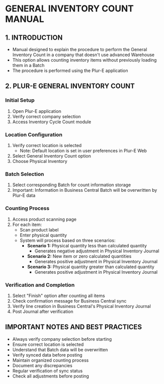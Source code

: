 # GENERAL INVENTORY COUNT MANUAL

## 1. INTRODUCTION

- Manual designed to explain the procedure to perform the General Inventory Count in a company that doesn't use advanced Warehouse
- This option allows counting inventory items without previously loading them in a Batch
- The procedure is performed using the Plur-E application

## 2. PLUR-E GENERAL INVENTORY COUNT

### Initial Setup

1. Open Plur-E application
2. Verify correct company selection
3. Access Inventory Cycle Count module

### Location Configuration

1. Verify correct location is selected
   - Note: Default location is set in user preferences in Plur-E Web
2. Select General Inventory Count option
3. Choose Physical Inventory

### Batch Selection

1. Select corresponding Batch for count information storage
2. Important: Information in Business Central Batch will be overwritten by Plur-E data

### Counting Process

1. Access product scanning page
2. For each item:
   - Scan product label
   - Enter physical quantity
   - System will process based on three scenarios:
     - **Scenario 1:** Physical quantity less than calculated quantity
       * Generates negative adjustment in Physical Inventory Journal
     - **Scenario 2:** New item or zero calculated quantities
       * Generates positive adjustment in Physical Inventory Journal
     - **Scenario 3:** Physical quantity greater than calculated quantity
       * Generates positive adjustment in Physical Inventory Journal

### Verification and Completion

1. Select "Finish" option after counting all items
2. Check confirmation message for Business Central sync
3. Verify line creation in Business Central's Physical Inventory Journal
4. Post Journal after verification

## IMPORTANT NOTES AND BEST PRACTICES

- Always verify company selection before starting
- Ensure correct location is selected
- Understand that Batch data will be overwritten
- Verify synced data before posting
- Maintain organized counting process
- Document any discrepancies
- Regular verification of sync status
- Check all adjustments before posting